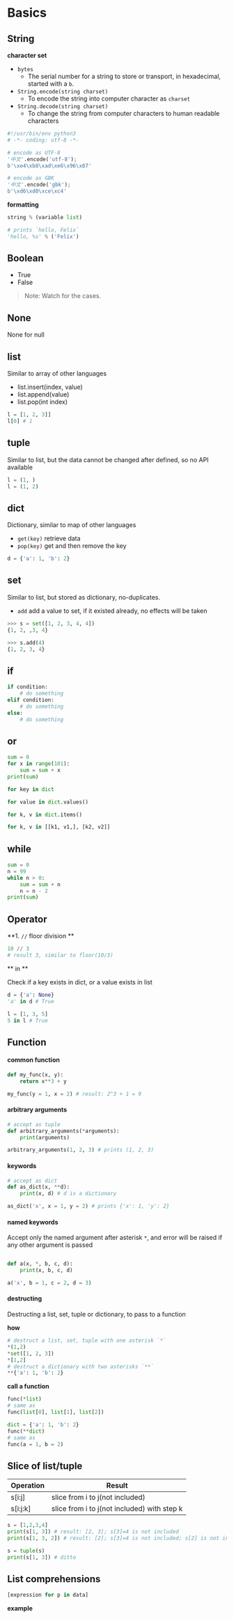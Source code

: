 Basics
======

String
------

**character set**

- `bytes` 
    - The serial number for a string to store or transport, in hexadecimal, started with a `b`.
- `String.encode(string charset)` 
    - To encode the string into computer character as `charset`
- `String.decode(string charset)`
    - To change the string from computer characters to human readable characters


```python
#!/usr/bin/env python3
# -*- coding: utf-8 -*-

# encode as UTF-8
'中文'.encode('utf-8');
b'\xe4\xb8\xad\xe6\x96\x87'

# encode as GBK
'中文'.encode('gbk');
b'\xd6\xd0\xce\xc4'
```

**formatting**

```python
string % (variable list)

# prints `hello, Felix`
'hello, %s' % ('Felix')
```

Boolean
-------

- True
- False

> Note: Watch for the cases.

None
----

None for null

list
----

Similar to array of other languages

- list.insert(index, value)
- list.append(value)
- list.pop(int index)


```python
l = [1, 2, 3]]
l[0] # 1
```

tuple
-----

Similar to list, but the data cannot be changed after defined, so no API available

```python
l = (1, )
l = (1, 2)
```

dict
----

Dictionary, similar to map of other languages

- `get(key)` retrieve data
- `pop(key)` get and then remove the key

```python
d = {'a': 1, 'b': 2}
```

set
---

Similar to list, but stored as dictionary, no-duplicates.

- `add` add a value to set, if it existed already, no effects will be taken

```python
>>> s = set([1, 2, 3, 4, 4])
{1, 2, ,3, 4}

>>> s.add(4)
{1, 2, 3, 4}
```

if
--

```python
if condition:
    # do something
elif condition:
    # do something
else:
    # do something
```

or
--

```python
sum = 0
for x in range(101):
    sum = sum + x
print(sum)

for key in dict

for value in dict.values()

for k, v in dict.items()

for k, v in [[k1, v1,], [k2, v2]]
```

while 
------

```python
sum = 0
n = 99
while n > 0:
    sum = sum + n
    n = n - 2
print(sum)
```

Operator
--------

**1. `//` floor division **

```python
10 // 3
# result 3, similar to floor(10/3)
```

** in **

Check if a key exists in dict, or a value exists in list

```python
d = {'a': None}
'a' in d # True

l = [1, 3, 5]
5 in l # True
```

Function
-----------------

#### common function

```python
def my_func(x, y):
    return x**3 + y

my_func(y = 1, x = 2) # result: 2^3 + 1 = 9

```

#### arbitrary arguments

```python
# accept as tuple
def arbitrary_arguments(*arguments):
    print(arguments)

arbitrary_arguments(1, 2, 3) # prints (1, 2, 3)
```

#### keywords

```python
# accept as dict
def as_dict(x, **d):
    print(x, d) # d is a dictionary

as_dict('x', x = 1, y = 2) # prints {'x': 1, 'y': 2}
```

#### named keywords

Accept only the named argument after asterisk `*`, and error will be raised if any other argument is passed

```python

def a(x, *, b, c, d):
    print(x, b, c, d)

a('x', b = 1, c = 2, d = 3)
```

#### destructing

Destructing a list, set, tuple or dictionary, to pass to a function

**how**

```python
# destruct a list, set, tuple with one asterisk `*`
*(1,2)
*set([1, 2, 3])
*[1,2]
# destruct a dictionary with two asterisks `**`
**{'a': 1, 'b': 2}
```

**call a function**

```python
func(*list)
# same as
func(list[0], list[1], list[2])

dict = {'a': 1, 'b': 2}
func(**dict)
# same as
func(a = 1, b = 2)
```

Slice of list/tuple
-------------------

Operation   | Result
---         | ---
s[i:j]      | slice from i to j(not included)
s[i:j:k]    | slice from i to j(not included) with step k

```python
s = [1,2,3,4]
print(s[1, 3]) # result: [2, 3]; s[3]=4 is not included
print(s[1, 3, 2]) # result: [2]; s[3]=4 is not included; s[2] is not included, for its in the step

s = tuple(s)
print(s[1, 3]) # ditto
```

List comprehensions
-------------------

```python
[expression for p in data]
```

**example**

```python

```




